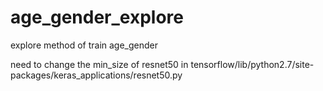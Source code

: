 # age_gender_explore
explore method of train age_gender

need to change the min_size of resnet50 in 
tensorflow/lib/python2.7/site-packages/keras_applications/resnet50.py